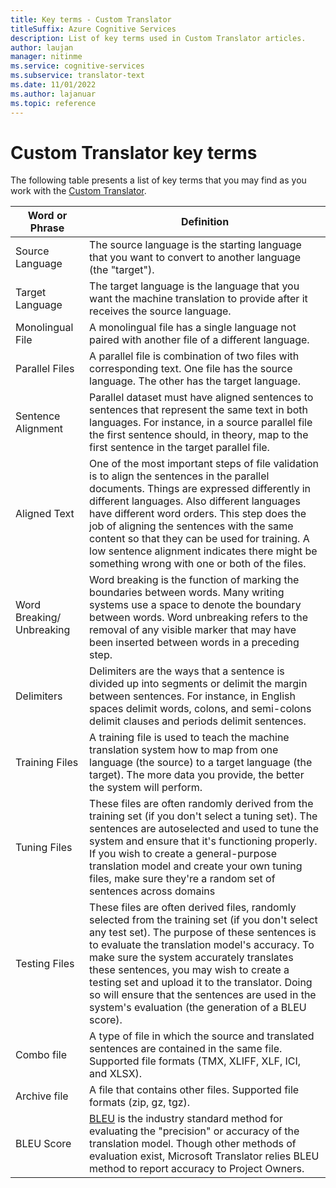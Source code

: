 ```yaml
---
title: Key terms - Custom Translator
titleSuffix: Azure Cognitive Services
description: List of key terms used in Custom Translator articles.
author: laujan
manager: nitinme
ms.service: cognitive-services
ms.subservice: translator-text
ms.date: 11/01/2022
ms.author: lajanuar
ms.topic: reference
---
```


# Custom Translator key terms

The following table presents a list of key terms that you may find as you work with the [Custom Translator](https://portal.customtranslator.azure.ai).

| Word or Phrase|Definition|
|------------------|-----------|
| Source Language | The source language is the starting language that you want to convert to another language (the "target").|
| Target Language| The target language is the language that you want the machine translation to provide after it receives the source language. |
| Monolingual File | A monolingual file has a single language not paired with another file of a different language. |
| Parallel Files | A parallel file is combination of two files with corresponding text. One file has the source language. The other has the target language.|
| Sentence Alignment| Parallel dataset must have aligned sentences to sentences that represent the same text in both languages. For instance, in a source parallel file the first sentence should, in theory, map to the first sentence in the target parallel file.|
| Aligned Text | One of the most important steps of file validation is to align the sentences in the parallel documents. Things are expressed differently in different languages. Also different languages have different word orders. This step does the job of aligning the sentences with the same content so that they can be used for training. A low sentence alignment indicates there might be something wrong with one or both of the files. |
| Word Breaking/ Unbreaking | Word breaking is the function of marking the boundaries between words. Many writing systems use a space to denote the boundary between words. Word unbreaking refers to the removal of any visible marker that may have been inserted between words in a preceding step. |
| Delimiters   | Delimiters are the ways that a sentence is divided up into segments or delimit the margin between sentences. For instance, in English spaces delimit words, colons, and semi-colons delimit clauses and periods delimit sentences. |
| Training Files | A training file is used to teach the machine translation system how to map from one language (the source) to a target language (the target). The more data you provide, the better the system will perform. |
| Tuning Files | These files are often randomly derived from the training set (if you don't select a tuning set). The sentences are autoselected and used to tune the system and ensure that it's functioning properly. If you wish to create a general-purpose translation model and create your own tuning files, make sure they're a random set of sentences across domains |
| Testing Files| These files are often derived files, randomly selected from the training set (if you don't select any test set). The purpose of these sentences is to evaluate the translation model's accuracy. To make sure the system accurately translates these sentences, you may wish to create a testing set and upload it to the translator. Doing so will ensure that the sentences are used in the system's evaluation (the generation of a BLEU score).   |
| Combo file   | A type of file in which the source and translated sentences are contained in the same file. Supported file formats (TMX, XLIFF, XLF, ICI, and XLSX). |
| Archive file | A file that contains other files. Supported file formats (zip, gz, tgz).  |
| BLEU Score   | [BLEU](concepts/bleu-score.md) is the industry standard method for evaluating the "precision" or accuracy of the translation model. Though other methods of evaluation exist, Microsoft Translator relies BLEU  method to report accuracy to Project Owners.
